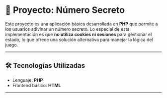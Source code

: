 # 🔢 Proyecto: Número Secreto

Este proyecto es una aplicación básica desarrollada en **PHP** que permite a los usuarios adivinar un número secreto. Lo especial de esta implementación es que **no utiliza cookies ni sesiones** para gestionar el estado, lo que ofrece una solución alternativa para manejar la lógica del juego.

---

## 🛠️ Tecnologías Utilizadas

- Lenguaje: **PHP**
- Frontend básico: **HTML**

---
